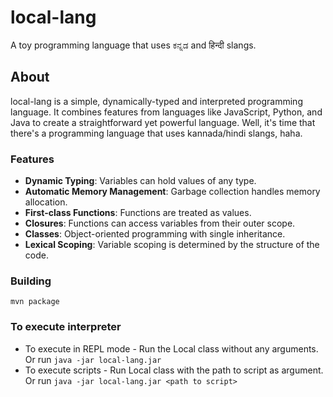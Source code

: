 # local-lang
A toy programming language that uses ಕನ್ನಡ and हिन्दी slangs.

## About
local-lang is a simple, dynamically-typed and interpreted programming language. It combines features from languages like JavaScript, Python, and Java to create a straightforward yet powerful language. Well, it's time that there's a programming language that uses kannada/hindi slangs, haha.

### Features
* **Dynamic Typing**: Variables can hold values of any type.
* **Automatic Memory Management**: Garbage collection handles memory allocation.
* **First-class Functions**: Functions are treated as values.
* **Closures**: Functions can access variables from their outer scope.
* **Classes**: Object-oriented programming with single inheritance.
* **Lexical Scoping**: Variable scoping is determined by the structure of the code.

### Building
```
mvn package
```

### To execute interpreter
* To execute in REPL mode - Run the Local class without any arguments. Or run `java -jar local-lang.jar`
* To execute scripts - Run Local class with the path to script as argument. Or run `java -jar local-lang.jar <path to script>`